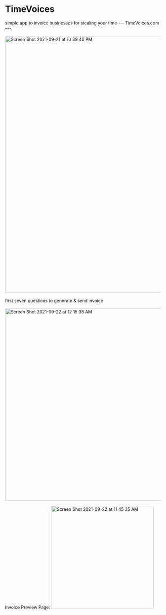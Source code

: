 # TimeVoices
simple app to invoice businesses for stealing your time --- TimeVoices.com  ---
<br></br>
<img width="828" alt="Screen Shot 2021-09-21 at 10 39 40 PM" src="https://user-images.githubusercontent.com/45616838/134284920-c5109889-aed6-4e68-9320-7e953436ab03.png">
<br></br>
first seven questions to generate & send invoice 
<br></br>
<img width="620" alt="Screen Shot 2021-09-22 at 12 15 38 AM" src="https://user-images.githubusercontent.com/45616838/134292386-bfdbc449-316d-4cc1-bf02-bbaf170cde81.png">
<br></br>
Invoice Preview Page:
<img width="332" alt="Screen Shot 2021-09-22 at 11 45 35 AM" src="https://user-images.githubusercontent.com/45616838/134394928-b465a528-f669-45be-8801-32993140db50.png">
